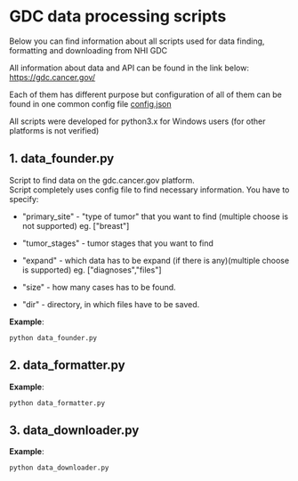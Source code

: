 # GDC data processing scripts
Below you can find information about all scripts used for data finding, formatting and downloading from NHI GDC

All information about data and API can be found in the link below:<br />
https://gdc.cancer.gov/

Each of them has different purpose but configuration of all of them can be found in one common config file [config.json](config.json) 

All scripts were developed for python3.x for Windows users (for other platforms is not verified)


## 1. data_founder.py
Script to find data on the gdc.cancer.gov platform.<br />
Script completely uses config file to find necessary information. You have to specify:
- "primary_site" - "type of tumor" that you want to find (multiple choose is not supported) 
  eg. ["breast"]
- "tumor_stages" - tumor stages that you want to find
- "expand" - which data has to be expand (if there is any)(multiple choose is supported) 
eg. ["diagnoses","files"]
  
- "size" - how many cases has to be found.
- "dir" - directory, in which files have to be saved.

**Example**:
```
python data_founder.py
```

## 2. data_formatter.py

**Example**:
```
python data_formatter.py
```

## 3. data_downloader.py

**Example**:

```
python data_downloader.py
```